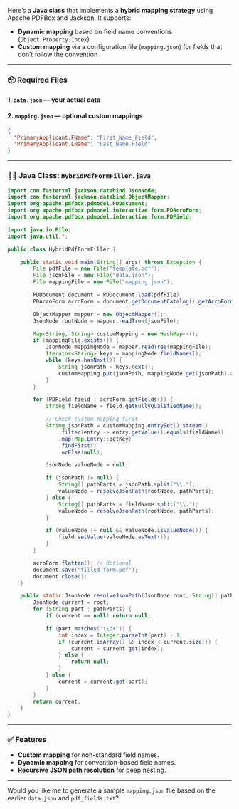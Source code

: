 Here’s a **Java class** that implements a **hybrid mapping strategy** using Apache PDFBox and Jackson. It supports:

- **Dynamic mapping** based on field name conventions (`Object.Property.Index`)
- **Custom mapping** via a configuration file (`mapping.json`) for fields that don’t follow the convention

---

### 📦 Required Files

#### 1. `data.json` — your actual data  
#### 2. `mapping.json` — optional custom mappings
```json
{
  "PrimaryApplicant.FName": "First_Name_Field",
  "PrimaryApplicant.LName": "Last_Name_Field"
}
```

---

### 🧑‍💻 Java Class: `HybridPdfFormFiller.java`

```java
import com.fasterxml.jackson.databind.JsonNode;
import com.fasterxml.jackson.databind.ObjectMapper;
import org.apache.pdfbox.pdmodel.PDDocument;
import org.apache.pdfbox.pdmodel.interactive.form.PDAcroForm;
import org.apache.pdfbox.pdmodel.interactive.form.PDField;

import java.io.File;
import java.util.*;

public class HybridPdfFormFiller {

    public static void main(String[] args) throws Exception {
        File pdfFile = new File("template.pdf");
        File jsonFile = new File("data.json");
        File mappingFile = new File("mapping.json");

        PDDocument document = PDDocument.load(pdfFile);
        PDAcroForm acroForm = document.getDocumentCatalog().getAcroForm();

        ObjectMapper mapper = new ObjectMapper();
        JsonNode rootNode = mapper.readTree(jsonFile);

        Map<String, String> customMapping = new HashMap<>();
        if (mappingFile.exists()) {
            JsonNode mappingNode = mapper.readTree(mappingFile);
            Iterator<String> keys = mappingNode.fieldNames();
            while (keys.hasNext()) {
                String jsonPath = keys.next();
                customMapping.put(jsonPath, mappingNode.get(jsonPath).asText());
            }
        }

        for (PDField field : acroForm.getFields()) {
            String fieldName = field.getFullyQualifiedName();

            // Check custom mapping first
            String jsonPath = customMapping.entrySet().stream()
                .filter(entry -> entry.getValue().equals(fieldName))
                .map(Map.Entry::getKey)
                .findFirst()
                .orElse(null);

            JsonNode valueNode = null;

            if (jsonPath != null) {
                String[] pathParts = jsonPath.split("\\.");
                valueNode = resolveJsonPath(rootNode, pathParts);
            } else {
                String[] pathParts = fieldName.split("\\.");
                valueNode = resolveJsonPath(rootNode, pathParts);
            }

            if (valueNode != null && valueNode.isValueNode()) {
                field.setValue(valueNode.asText());
            }
        }

        acroForm.flatten(); // Optional
        document.save("filled_form.pdf");
        document.close();
    }

    public static JsonNode resolveJsonPath(JsonNode root, String[] pathParts) {
        JsonNode current = root;
        for (String part : pathParts) {
            if (current == null) return null;

            if (part.matches("\\d+")) {
                int index = Integer.parseInt(part) - 1;
                if (current.isArray() && index < current.size()) {
                    current = current.get(index);
                } else {
                    return null;
                }
            } else {
                current = current.get(part);
            }
        }
        return current;
    }
}
```

---

### ✅ Features
- **Custom mapping** for non-standard field names.
- **Dynamic mapping** for convention-based field names.
- **Recursive JSON path resolution** for deep nesting.

---

Would you like me to generate a sample `mapping.json` file based on the earlier `data.json` and `pdf_fields.txt`?
